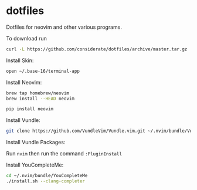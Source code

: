 # dotfiles
Dotfiles for neovim and other various programs.

To download run

```bash
curl -L https://github.com/considerate/dotfiles/archive/master.tar.gz | tar zxv --strip=1
```

Install Skin:

```bash
open ~/.base-16/terminal-app
```

Install Neovim:

```bash
brew tap homebrew/neovim
brew install --HEAD neovim
```

```bash
pip install neovim
```

Install Vundle:

```bash
git clone https://github.com/VundleVim/Vundle.vim.git ~/.nvim/bundle/Vundle.vim
```

Install Vundle Packages:

Run `nvim` then run the command `:PluginInstall`

Install YouCompleteMe:

```bash
cd ~/.nvim/bundle/YouCompleteMe
./install.sh --clang-completer
```
